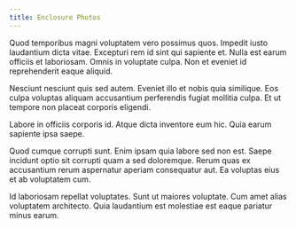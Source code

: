 ```yaml
---
title: Enclosure Photos
---
```

Quod temporibus magni voluptatem vero possimus quos. Impedit iusto laudantium dicta vitae. Excepturi rem id sint qui sapiente et. Nulla est earum officiis et laboriosam. Omnis in voluptate culpa. Non et eveniet id reprehenderit eaque aliquid.

Nesciunt nesciunt quis sed autem. Eveniet illo et nobis quia similique. Eos culpa voluptas aliquam accusantium perferendis fugiat mollitia culpa. Et ut tempore non placeat corporis eligendi.

Labore in officiis corporis id. Atque dicta inventore eum hic. Quia earum sapiente ipsa saepe.

Quod cumque corrupti sunt. Enim ipsam quia labore sed non est. Saepe incidunt optio sit corrupti quam a sed doloremque. Rerum quas ex accusantium rerum aspernatur aperiam consequatur aut. Ea voluptas eius et ab voluptatem cum.

Id laboriosam repellat voluptates. Sunt ut maiores voluptate. Cum amet alias voluptatem architecto. Quia laudantium est molestiae est eaque pariatur minus earum.
